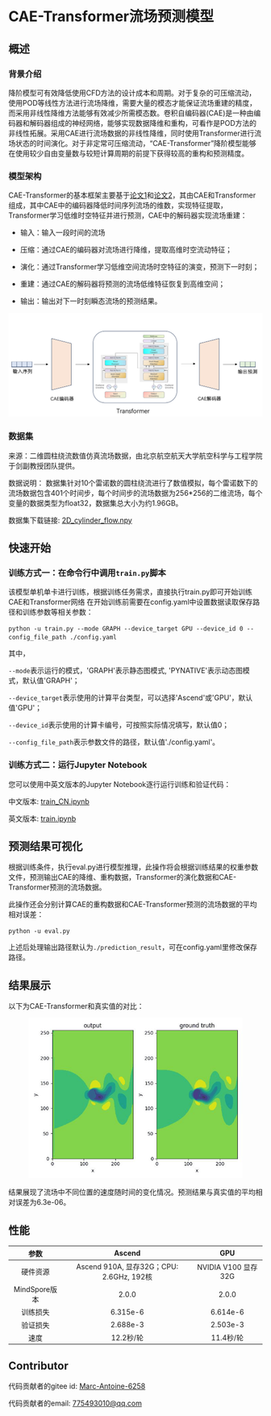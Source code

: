 # CAE-Transformer流场预测模型

## 概述

### 背景介绍

降阶模型可有效降低使用CFD方法的设计成本和周期。对于复杂的可压缩流动，使用POD等线性方法进行流场降维，需要大量的模态才能保证流场重建的精度，而采用非线性降维方法能够有效减少所需模态数。卷积自编码器(CAE)是一种由编码器和解码器组成的神经网络，能够实现数据降维和重构，可看作是POD方法的非线性拓展。采用CAE进行流场数据的非线性降维，同时使用Transformer进行流场状态的时间演化。对于非定常可压缩流动，“CAE-Transformer”降阶模型能够在使用较少自由变量数与较短计算周期的前提下获得较高的重构和预测精度。

### 模型架构

CAE-Transformer的基本框架主要基于[论文1](https://doi.org/10.13700/j.bh.1001-5965.2022.0085)和[论文2](https://doi.org/10.1609/aaai.v35i12.17325)，其由CAE和Transformer组成，其中CAE中的编码器降低时间序列流场的维数，实现特征提取，Transformer学习低维时空特征并进行预测，CAE中的解码器实现流场重建：

+ 输入：输入一段时间的流场

+ 压缩：通过CAE的编码器对流场进行降维，提取高维时空流动特征；

+ 演化：通过Transformer学习低维空间流场时空特征的演变，预测下一时刻；

+ 重建：通过CAE的解码器将预测的流场低维特征恢复到高维空间；

+ 输出：输出对下一时刻瞬态流场的预测结果。

![CAE-Transformer1.png](./images/cae_transformer_structure.png)

### 数据集

来源：二维圆柱绕流数值仿真流场数据，由北京航空航天大学航空科学与工程学院于剑副教授团队提供。

数据说明：
数据集针对10个雷诺数的圆柱绕流进行了数值模拟，每个雷诺数下的流场数据包含401个时间步，每个时间步的流场数据为256*256的二维流场，每个变量的数据类型为float32，数据集总大小为约1.96GB。

数据集下载链接:
[2D_cylinder_flow.npy](https://download.mindspore.cn/mindscience/mindflow/dataset/applications/data_driven/cae-transformer/2D_cylinder_flow.npy)

## 快速开始

### 训练方式一：在命令行中调用`train.py`脚本

该模型单机单卡进行训练，根据训练任务需求，直接执行train.py即可开始训练CAE和Transformer网络
在开始训练前需要在config.yaml中设置数据读取保存路径和训练参数等相关参数：

`python -u train.py --mode GRAPH --device_target GPU --device_id 0 --config_file_path ./config.yaml`

其中，

`--mode`表示运行的模式，'GRAPH'表示静态图模式, 'PYNATIVE'表示动态图模式，默认值'GRAPH'；

`--device_target`表示使用的计算平台类型，可以选择'Ascend'或'GPU'，默认值'GPU'；

`--device_id`表示使用的计算卡编号，可按照实际情况填写，默认值0；

`--config_file_path`表示参数文件的路径，默认值'./config.yaml'。

### 训练方式二：运行Jupyter Notebook

您可以使用中英文版本的Jupyter Notebook逐行运行训练和验证代码：

中文版本: [train_CN.ipynb](https://gitee.com/mindspore/mindscience/blob/master/MindFlow/applications/data_driven/cae_transformer/cae_transformer_CN.ipynb)

英文版本: [train.ipynb](https://gitee.com/mindspore/mindscience/blob/master/MindFlow/applications/data_driven/cae_transformer/cae_transformer.ipynb)

## 预测结果可视化

根据训练条件，执行eval.py进行模型推理，此操作将会根据训练结果的权重参数文件，预测输出CAE的降维、重构数据，Transformer的演化数据和CAE-Transformer预测的流场数据。

此操作还会分别计算CAE的重构数据和CAE-Transformer预测的流场数据的平均相对误差：

`python -u eval.py`

上述后处理输出路径默认为`./prediction_result`，可在config.yaml里修改保存路径。

## 结果展示

以下为CAE-Transformer和真实值的对比：

<figure class="harf">
    <img src="./images/prediction_result.gif" title="prediction_result" width="500"/>
</figure>

结果展现了流场中不同位置的速度随时间的变化情况。预测结果与真实值的平均相对误差为6.3e-06。

## 性能

|        参数         |        Ascend               |    GPU       |
|:----------------------:|:--------------------------:|:---------------:|
|     硬件资源         |     Ascend 910A, 显存32G；CPU: 2.6GHz, 192核      |      NVIDIA V100 显存32G       |
|     MindSpore版本   |        2.0.0             |      2.0.0       |
|        训练损失      |        6.315e-6               |       6.614e-6       |
|        验证损失      |        2.688e-3               |       2.503e-3    |
|        速度          |     12.2秒/轮        |    11.4秒/轮  |

## Contributor

代码贡献者的gitee id: [Marc-Antoine-6258](https://gitee.com/Marc-Antoine-6258)

代码贡献者的email: 775493010@qq.com
